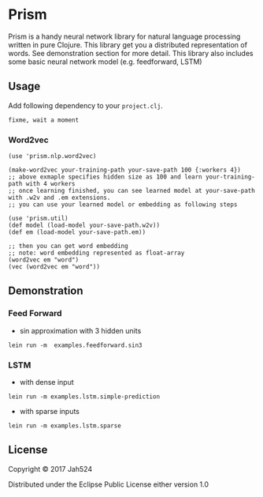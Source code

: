 # Prism

Prism is a handy neural network library for natural language processing written in pure Clojure.
This library get you a distributed representation of words.
See demonstration section for more detail.
This library also includes some basic neural network model (e.g. feedforward, LSTM)

## Usage

Add following dependency to your `project.clj`.

```
fixme, wait a moment
```

### Word2vec

```
(use 'prism.nlp.word2vec)

(make-word2vec your-training-path your-save-path 100 {:workers 4})
;; above exmaple specifies hidden size as 100 and learn your-training-path with 4 workers
;; once learning finished, you can see learned model at your-save-path with .w2v and .em extensions.
;; you can use your learned model or embedding as following steps

(use 'prism.util)
(def model (load-model your-save-path.w2v))
(def em (load-model your-save-path.em))

;; then you can get word embedding
;; note: word embedding represented as float-array
(word2vec em "word")
(vec (word2vec em "word"))

```

## Demonstration

### Feed Forward

- sin approximation with 3 hidden units

```
lein run -m  examples.feedforward.sin3
```

### LSTM

- with dense input

```
lein run -m examples.lstm.simple-prediction
```

- with sparse inputs

```
lein run -m examples.lstm.sparse
```

## License

Copyright © 2017 Jah524

Distributed under the Eclipse Public License either version 1.0

